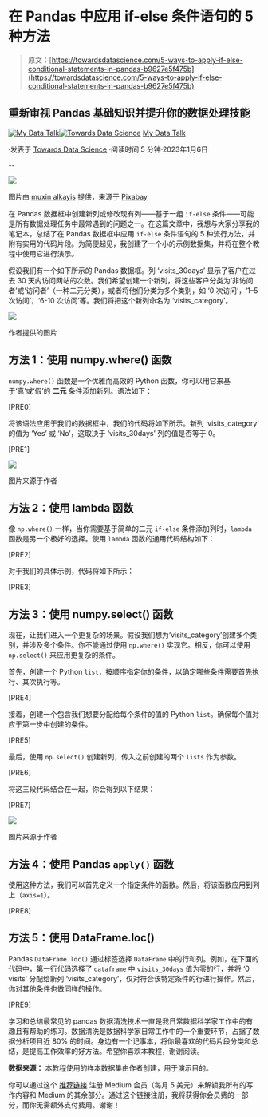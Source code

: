 # 在 Pandas 中应用 if-else 条件语句的 5 种方法

> 原文：[https://towardsdatascience.com/5-ways-to-apply-if-else-conditional-statements-in-pandas-b9627e5f475b](https://towardsdatascience.com/5-ways-to-apply-if-else-conditional-statements-in-pandas-b9627e5f475b)

## 重新审视 Pandas 基础知识并提升你的数据处理技能

[](https://medium.com/@insightsbees?source=post_page-----b9627e5f475b--------------------------------)[![My Data Talk](../Images/8adf8046dbb807d7613a324bdab8bc02.png)](https://medium.com/@insightsbees?source=post_page-----b9627e5f475b--------------------------------)[](https://towardsdatascience.com/?source=post_page-----b9627e5f475b--------------------------------)[![Towards Data Science](../Images/a6ff2676ffcc0c7aad8aaf1d79379785.png)](https://towardsdatascience.com/?source=post_page-----b9627e5f475b--------------------------------) [My Data Talk](https://medium.com/@insightsbees?source=post_page-----b9627e5f475b--------------------------------)

·发表于 [Towards Data Science](https://towardsdatascience.com/?source=post_page-----b9627e5f475b--------------------------------) ·阅读时间 5 分钟·2023年1月6日

--

![](../Images/653970acab6f79ac21f6f4b15288ac6d.png)

图片由 [muxin alkayis](https://pixabay.com/users/muxin25-17301468/?utm_source=link-attribution&utm_medium=referral&utm_campaign=image&utm_content=5364820) 提供，来源于 [Pixabay](https://pixabay.com//?utm_source=link-attribution&utm_medium=referral&utm_campaign=image&utm_content=5364820)

在 Pandas 数据框中创建新列或修改现有列——基于一组 `if-else` 条件——可能是所有数据处理任务中最常遇到的问题之一。在这篇文章中，我想与大家分享我的笔记本，总结了在 Pandas 数据框中应用 `if-else` 条件语句的 5 种流行方法，并附有实用的代码片段。为简便起见，我创建了一个小的示例数据集，并将在整个教程中使用它进行演示。

假设我们有一个如下所示的 Pandas 数据框。列 ‘visits_30days’ 显示了客户在过去 30 天内访问网站的次数。我们希望创建一个新列，将这些客户分类为‘非访问者’或‘访问者’（一种二元分类），或者将他们分类为多个类别，如 ‘0 次访问’，‘1–5 次访问’，‘6-10 次访问’等。我们将把这个新列命名为 ‘visits_category’。

![](../Images/327ad85ebfcb6fd6fbd9c0021d719432.png)

作者提供的图片

## 方法 1：使用 **numpy.where()** 函数

`numpy.where()` 函数是一个优雅而高效的 Python 函数，你可以用它来基于‘真’或‘假’的 **二元** 条件添加新列。语法如下：

[PRE0]

将该语法应用于我们的数据框中，我们的代码将如下所示。新列 ‘visits_category’ 的值为 ‘Yes’ 或 ‘No’，这取决于 ‘visits_30days’ 列的值是否等于 0。

[PRE1]

![](../Images/4641f1adc64d35126c8c968de12e093a.png)

图片来源于作者

## **方法 2：使用 lambda 函数**

像 `np.where()` 一样，当你需要基于简单的二元 `if-else` 条件添加列时，`lambda` 函数是另一个极好的选择。使用 `lambda` 函数的通用代码结构如下：

[PRE2]

对于我们的具体示例，代码将如下所示：

[PRE3]

## 方法 3：使用 numpy.select() 函数

现在，让我们进入一个更复杂的场景。假设我们想为‘visits_category’创建多个类别，并涉及多个条件。你不能通过使用 `np.where()` 实现它。相反，你可以使用 `np.select()` 来应用更复杂的条件。

首先，创建一个 Python `list`，按顺序指定你的条件，以确定哪些条件需要首先执行、其次执行等。

[PRE4]

接着，创建一个包含我们想要分配给每个条件的值的 Python `list`。确保每个值对应于第一步中创建的条件。

[PRE5]

最后，使用 `np.select()` 创建新列，传入之前创建的两个 `lists` 作为参数。

[PRE6]

将这三段代码结合在一起，你会得到以下结果：

[PRE7]

![](../Images/74070d4e40731c28fc4e14d575bb330b.png)

图片来源于作者

## 方法 4：使用 Pandas `apply()` 函数

使用这种方法，我们可以首先定义一个指定条件的函数。然后，将该函数应用到列上（`axis=1`）。

[PRE8]

## 方法 5：使用 DataFrame.loc()

Pandas `DataFrame.loc()` 通过标签选择 `DataFrame` 中的行和列。例如，在下面的代码中，第一行代码选择了 `dataframe` 中 `visits_30days` 值为零的行，并将 ‘0 visits’ 分配给新列 ‘visits_category’，仅对符合该特定条件的行进行操作。然后，你对其他条件也做同样的操作。

[PRE9]

学习和总结最常见的 pandas 数据清洗技术一直是我日常数据科学家工作中的有趣且有帮助的练习。数据清洗是数据科学家日常工作中的一个重要环节，占据了数据分析项目近 80% 的时间。身边有一个记事本，将你最喜欢的代码片段分类和总结，是提高工作效率的好方法。希望你喜欢本教程，谢谢阅读。

**数据来源：** 本教程使用的样本数据集由作者创建，用于演示目的。

你可以通过这个 [推荐链接](https://medium.com/@insightsbees/membership) 注册 Medium 会员（每月 5 美元）来解锁我所有的写作内容和 Medium 的其余部分。通过这个链接注册，我将获得你会员费的一部分，而你无需额外支付费用。谢谢！

